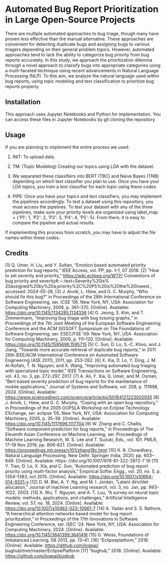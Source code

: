 # Automated Bug Report Prioritization in Large Open-Source Projects

There are multiple automated approaches to bug triage, though many have proven less effective than the manual alternative. These approaches are convenient for detecting duplicate bugs and assigning bugs to various triagers depending on their general problem topics. However, automated approaches tend to lack the ability to categorize bug priority from bug reports accurately. In this study, we approach the prioritization dilemma through a novel approach to classify bugs into appropriate categories using a multi-faceted technique using recent advancements in Natural Language Processing (NLP). To this aim, we analyze the natural language used within bug reports, using topic modeling and text classification to prioritize bug reports properly.

## Installation

This approach uses Jupyter Notebooks and Python for implementation. You can access these files in Jupyter Notebooks by git cloning the repository.

## Usage

If you are planning to implement the entire process we used:

1) INIT: To upload data.

2) TM: (Topic Modeling) Creating our topics using LDA with the dataset.

3) We separated these classifiers into BERT (TBC) and Naive Bayes (TNB) depending on which text classifier you plan to use. Once you have your LDA topics, you train a text classifier for each topic using these codes.

4) PIPE: Once you have your topics and text classifiers, you may implement the pipelines accordingly. To test a dataset using this repository, you must access the pipelines. To test your dataset with any of the three pipelines, make sure your priority levels are organized using label_map = {'P1': 1, 'P2': 2, 'P3': 3, 'P4': 4, 'P5': 5}. From there, it is easy to compare the pipeline and actual results.

If implementing this process from scratch, you may have to adjust the file names within these codes.

## Credits

[1] Q. Umer, H. Liu, and Y. Sultan, “Emotion based automated priority
prediction for bug reports,” IEEE Access, vol. PP, pp. 1–1, 07 2018.
[2] “How to set severity and priority,” https://wiki.eclipse.org/WTP/
Conventions of bug priority and severity#:∼:text=Severity%20is%
20assigned%20by%20a,priority%2C%20P5%20is%20the%20lowest.,
accessed: 2024-05-28.
[3] J. Anvik, L. Hiew, and G. C. Murphy, “Who should fix this bug?”
in Proceedings of the 28th International Conference on Software
Engineering, ser. ICSE ’06. New York, NY, USA: Association
for Computing Machinery, 2006, p. 361–370. [Online]. Available:
https://doi.org/10.1145/1134285.1134336
[4] G. Jeong, S. Kim, and T. Zimmermann, “Improving bug triage with bug
tossing graphs,” in Proceedings of the 7th Joint Meeting of the European
Software Engineering Conference and the ACM SIGSOFT Symposium
on The Foundations of Software Engineering, ser. ESEC/FSE ’09.
New York, NY, USA: Association for Computing Machinery, 2009, p.
111–120. [Online]. Available: https://doi.org/10.1145/1595696.1595715
[5] C. Sun, D. Lo, S.-C. Khoo, and J. Jiang, “Towards more accurate
retrieval of duplicate bug reports,” in 2011 26th IEEE/ACM International
Conference on Automated Software Engineering (ASE 2011), 2011, pp.
253–262.
[6] X. Xia, D. Lo, Y. Ding, J. M. Al-Kofahi, T. N. Nguyen, and X. Wang,
“Improving automated bug triaging with specialized topic model,” IEEE
Transactions on Software Engineering, vol. 43, no. 3, pp. 272–297, 2017.
[7] A. Ali, Y. Xia, Q. Umer, and M. Osman, “Bert based severity prediction
of bug reports for the maintenance of mobile applications,” Journal of
Systems and Software, vol. 208, p. 111898, 2024. [Online]. Available:
https://www.sciencedirect.com/science/article/pii/S0164121223002935
[8] J. Anvik, L. Hiew, and G. C. Murphy, “Coping with an open
bug repository,” in Proceedings of the 2005 OOPSLA Workshop on
Eclipse Technology EXchange, ser. eclipse ’05. New York, NY,
USA: Association for Computing Machinery, 2005, p. 35–39. [Online].
Available: https://doi.org/10.1145/1117696.1117704
[9] W. Zhang and C. Challis, “Software component prediction for bug
reports,” in Proceedings of The Eleventh Asian Conference on Machine
Learning, ser. Proceedings of Machine Learning Research, W. S. Lee
and T. Suzuki, Eds., vol. 101. PMLR, 17–19 Nov 2019, pp. 806–821.
[Online]. Available: https://proceedings.mlr.press/v101/zhang19c.html
[10] K. R. Chowdhary, Natural Language Processing. New Delhi:
Springer India, 2020, pp. 603–649. [Online]. Available: https:
//doi.org/10.1007/978-81-322-3972-7 19
[11] Y. Tian, D. Lo, X. Xia, and C. Sun, “Automated prediction of
bug report priority using multi-factor analysis,” Empirical Softw.
Engg., vol. 20, no. 5, p. 1354–1383, oct 2015. [Online]. Available:
https://doi.org/10.1007/s10664-014-9331-y
[12] D. M. Blei, A. Y. Ng, and M. I. Jordan, “Latent dirichlet allocation,”
Journal of machine Learning research, vol. 3, no. Jan, pp. 993–1022,
2003.
[13] X. Wu, T. Nguyen, and A. T. Luu, “A survey on neural
topic models: methods, applications, and challenges,” Artificial
Intelligence Review, vol. 57, no. 18, 2024. [Online]. Available:
https://doi.org/10.1007/s10462-023-10661-7
[14] A. Yadav and S. S. Rathore, “A hierarchical attention networks
based model for bug report prioritization,” in Proceedings of the 17th
Innovations in Software Engineering Conference, ser. ISEC ’24. New
York, NY, USA: Association for Computing Machinery, 2024. [Online].
Available: https://doi.org/10.1145/3641399.3641416
[15] G. Weiss, Foundations of Imbalanced Learning, 06 2013, pp. 13–41.
[16] “Eclipseplatform,” 2018. [Online]. Available: https://github.com/logpai/
bughub/tree/master/EclipsePlatform
[17] “bughub,” 2018. [Online]. Available: https://github.com/logpai/bughub

